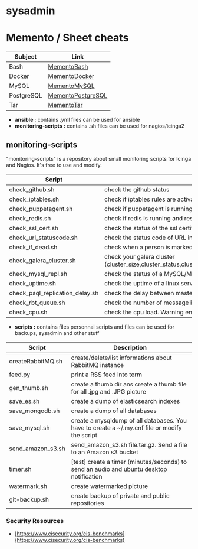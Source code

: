 # sysadmin

# Memento / Sheet cheats
|Subject|Link|
|--|--|
|Bash|[MementoBash](https://github.com/crea28/sysadmin/wiki/MementoBash)|
|Docker|[MementoDocker](https://github.com/crea28/sysadmin/wiki/MementoDocker)|
|MySQL|[MementoMySQL](https://github.com/crea28/sysadmin/wiki/MementoMySQL)|
|PostgreSQL|[MementoPostgreSQL](https://github.com/crea28/sysadmin/wiki/MementoPSQL)|
|Tar|[MementoTar](https://github.com/crea28/sysadmin/wiki/MementoTar)|


- **ansible :** contains .yml files can be used for ansible
- **monitoring-scripts :** contains .sh files can be used for nagios/icinga2

## monitoring-scripts

"monitoring-scripts" is a repository about small monitoring scripts for Icinga and Nagios.
It's free to use and modify.

|Script|Description|
|--|--|
|check_github.sh|check the github status|
|check_iptables.sh|check if iptables rules are activated| 
|check_puppetagent.sh|check if puppetagent is running|
|check_redis.sh|check if redis is running and responding with ping-pong command|
|check_ssl_cert.sh|check the status of the ssl certificate (date, expiration)|
|check_url_statuscode.sh|check the status code of URL in using CURL|
|check_if_dead.sh|check when a person is marked as dead on wikipedia (w3m must be installed on the machine)|
|check_galera_cluster.sh|check your galera cluster (cluster_size,cluster_status,cluster_ready,cluster_connected,cluster_local_state,cluster_replication_flow)|
|check_mysql_repl.sh|check the status of a MySQL/MariaDB cluster|
|check_uptime.sh|check the uptime of a linux server. Only check the reboot|
|check_psql_replication_delay.sh|check the delay between master and slave (read-only) postgresql servers|
|check_rbt_queue.sh|check the number of message in specifics rabbitmq queues|
|check_cpu.sh|check the cpu load. Warning end critical tresholds can be modified into the script|


- **scripts :** contains files personnal scripts and files can be used for backups, sysadmin and other stuff

|Script|Description|
|--|--|
|createRabbitMQ.sh|	create/delete/list informations about RabbitMQ instance|
|feed.py|print a RSS feed into term|
|gen_thumb.sh|create a thumb dir ans create a thumb file for all .jpg and .JPG picture|
|save_es.sh|create a dump of elasticsearch indexes|
|save_mongodb.sh|create a dump of all databases|
|save_mysql.sh|create a mysqldump of all databases. You have to create a ~/.my.cnf file or modify the script|
|send_amazon_s3.sh|send_amazon_s3.sh file.tar.gz. Send a file to an Amazon s3 bucket|
|timer.sh| [test] create a timer (minutes/seconds) to send an audio and ubuntu desktop notification|
|watermark.sh|create watermarked picture|
|git-backup.sh|create backup of private and public repositories|

### Security Resources
- [https://www.cisecurity.org/cis-benchmarks](https://www.cisecurity.org/cis-benchmarks)
